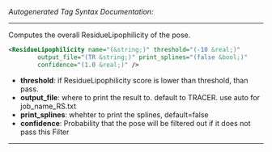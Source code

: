<!-- THIS IS AN AUTOGENERATED FILE: Don't edit it directly, instead change the schema definition in the code itself. -->

_Autogenerated Tag Syntax Documentation:_

---
Computes the overall ResidueLipophilicity of the pose.

```xml
<ResidueLipophilicity name="(&string;)" threshold="(-10 &real;)"
        output_file="(TR &string;)" print_splines="(false &bool;)"
        confidence="(1.0 &real;)" />
```

-   **threshold**: if ResidueLipophilicity score is lower than threshold, than pass.
-   **output_file**: where to print the result to. default to TRACER. use auto for job_name_RS.txt
-   **print_splines**: whehter to print the splines, default=false
-   **confidence**: Probability that the pose will be filtered out if it does not pass this Filter

---
